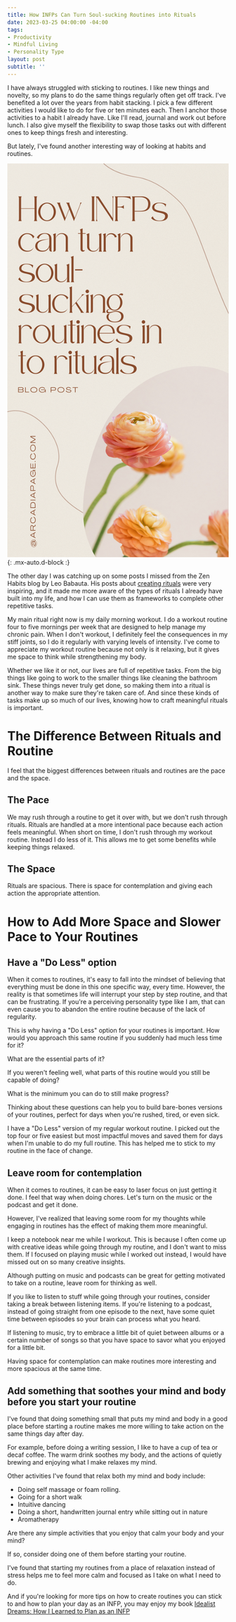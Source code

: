 ```yaml
---
title: How INFPs Can Turn Soul-sucking Routines into Rituals
date: 2023-03-25 04:00:00 -04:00
tags:
- Productivity
- Mindful Living
- Personality Type 
layout: post
subtitle: ''
---
```


I have always struggled with sticking to routines. I like new things and novelty, so my plans to do the same things regularly often get off track.
I've benefited a lot over the years from habit stacking. I pick a few different activities I would like to do for five or ten minutes each. Then I anchor those activities to a habit I already have. Like I'll read, journal and work out before lunch. I also give myself the flexibility to swap those tasks out with different ones to keep things fresh and interesting.

But lately, I've found another interesting way of looking at habits and routines.

![INFP Routines to Rituals](/uploads/infp-routines-to-rituals.png "INFP Planning INFP organization INFP Routine Healthy INFP"){: .mx-auto.d-block :}

The other day I was catching up on some posts I missed from the Zen Habits blog by Leo Babauta. His posts about [creating rituals](https://zenhabits.net/create-rituals/) were very inspiring, and it made me more aware of the types of rituals I already have built into my life, and how I can use them as frameworks to complete other repetitive tasks.

My main ritual right now is my daily morning workout. I do a workout routine four to five mornings per week that are designed to help manage my chronic pain. When I don't workout, I definitely feel the consequences in my stiff joints, so I do it regularly with varying levels of intensity. I've come to appreciate my workout routine because not only is it relaxing, but it gives me space to think while strengthening my body.

Whether we like it or not, our lives are full of repetitive tasks. From the big things like going to work to the smaller things like cleaning the bathroom sink. These things never truly get done, so making them into a ritual is another way to make sure they're taken care of. And since these kinds of tasks make up so much of our lives, knowing how to craft meaningful rituals is important.

# The Difference Between Rituals and Routine

I feel that the biggest differences between rituals and routines are the pace and the space.

## The Pace

We may rush through a routine to get it over with, but we don't rush through rituals. Rituals are handled at a more intentional pace because each action feels meaningful. When short on time, I don't rush through my workout routine. Instead I do less of it. This allows me to get some benefits while keeping things relaxed.

## The Space

Rituals are spacious. There is space for contemplation and giving each action the appropriate attention.

# How to Add More Space and Slower Pace to Your Routines

## Have a "Do Less" option

When it comes to routines, it's easy to fall into the mindset of believing that everything must be done in this one specific way, every time. However, the reality is that sometimes life will interrupt your step by step routine, and that can be frustrating. If you're a perceiving personality type like I am, that can even cause you to abandon the entire routine because of the lack of regularity.

This is why having a "Do Less" option for your routines is important. 
How would you approach this same routine if you suddenly had much less time for it? 

What are the essential parts of it?
 
If you weren't feeling well, what parts of this routine would you still be capable of doing? 

What is the minimum you can do to still make progress?

Thinking about these questions can help you to build bare-bones versions of your routines, perfect for days when you're rushed, tired, or even sick.

I have a "Do Less" version of my regular workout routine. I picked out the top four or five easiest but most impactful moves and saved them for days when I'm unable to do my full routine. This has helped me to stick to my routine in the face of change.

## Leave room for contemplation

When it comes to routines, it can be easy to laser focus on just getting it done. I feel that way when doing chores. Let's turn on the music or the podcast and get it done.

However, I've realized that leaving some room for my thoughts while engaging in routines has the effect of making them more meaningful.

I keep a notebook near me while I workout. This is because I often come up with creative ideas while going through my routine, and I don't want to miss them. If I focused on playing music while I worked out instead, I would have missed out on so many creative insights.

Although putting on music and podcasts can be great for getting motivated to take on a routine, leave room for thinking as well.

If you like to listen to stuff while going through your routines, consider taking a break between listening items. If you're listening to a podcast, instead of going straight from one episode to the next, have some quiet time between episodes so your brain can process what you heard.

If listening to music, try to embrace a little bit of quiet between albums or a certain number of songs so that you have space to savor what you enjoyed for a little bit.

Having space for contemplation can make routines more interesting and more spacious at the same time.

## Add something that soothes your mind and body before you start your routine

I've found that doing something small that puts my mind and body in a good place before starting a routine makes me more willing to take action on the same things day after day.

For example, before doing a writing session, I like to have a cup of tea or decaf coffee. The warm drink soothes my body, and the actions of quietly brewing and enjoying what I make relaxes my mind.

Other activities I've found that relax both my mind and body include:

- Doing self massage or foam rolling.
- Going for a short walk
- Intuitive dancing
- Doing a short, handwritten journal entry while sitting out in nature
- Aromatherapy

Are there any simple activities that you enjoy that calm your body and your mind? 

If so, consider doing one of them before starting your routine.

I've found that starting my routines from a place of relaxation instead of stress helps me to feel more calm and focused as I take on what I need to do.

And if you're looking for more tips on how to create routines you can stick to and how to plan your day as an INFP, you may enjoy my book [Idealist Dreams: How I Learned to Plan as an INFP](https://payhip.com/b/KrBh)




